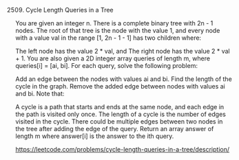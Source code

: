 2509. Cycle Length Queries in a Tree

You are given an integer n. There is a complete binary tree with 2n - 1 nodes. The root of that tree is the node with the value 1, and every node with a value val in the range [1, 2n - 1 - 1] has two children where:

The left node has the value 2 * val, and
The right node has the value 2 * val + 1.
You are also given a 2D integer array queries of length m, where queries[i] = [ai, bi]. For each query, solve the following problem:

Add an edge between the nodes with values ai and bi.
Find the length of the cycle in the graph.
Remove the added edge between nodes with values ai and bi.
Note that:

A cycle is a path that starts and ends at the same node, and each edge in the path is visited only once.
The length of a cycle is the number of edges visited in the cycle.
There could be multiple edges between two nodes in the tree after adding the edge of the query.
Return an array answer of length m where answer[i] is the answer to the ith query.

https://leetcode.com/problems/cycle-length-queries-in-a-tree/description/
